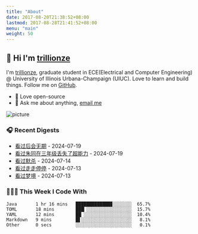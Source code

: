 ```yaml
---
title: "About"
date: 2017-08-20T21:38:52+08:00
lastmod: 2017-08-28T21:41:52+08:00
menu: "main"
weight: 50
---
```


## 👋 Hi I'm [trillionze](https://www.trillionze.com)

I'm [trillionze](https://www.trillionze.com), graduate student in ECE(Electrical and Computer Engineering) @ University of Illinois Urbana-Champaign (UIUC). Love to learn and build things. Follow me on [GitHub](https://github.com/trillionze).

- 💼 Love open-source
- 💬 Ask me about anything, [email me](trillionze@163.com)

![picture](https://image.pseudoyu.com/images/dino.gif)

### 🎧 Recent Digests

<!-- douban starts -->
* <a href='http://movie.douban.com/subject/25805741/' target='_blank'>看过后会无期</a> - 2024-07-19
* <a href='http://movie.douban.com/subject/35749842/' target='_blank'>看过朱同在三年级丢失了超能力</a> - 2024-07-19
* <a href='http://movie.douban.com/subject/36877322/' target='_blank'>看过默杀</a> - 2024-07-14
* <a href='http://movie.douban.com/subject/35956190/' target='_blank'>看过走走停停</a> - 2024-07-13
* <a href='http://movie.douban.com/subject/34453198/' target='_blank'>看过梦境</a> - 2024-07-13
<!-- douban ends -->

### 👨🏻‍💻 This Week I Code With

<!-- code_time starts -->

```text
Java       1 hr 16 mins   █████████████▊░░░░░░░  65.7%
TOML       18 mins        ███▎░░░░░░░░░░░░░░░░░  15.7%
YAML       12 mins        ██▏░░░░░░░░░░░░░░░░░░  10.4%
Markdown   9 mins         █▋░░░░░░░░░░░░░░░░░░░   8.1%
Other      0 secs         ░░░░░░░░░░░░░░░░░░░░░   0.1%
```

<!-- code_time ends -->